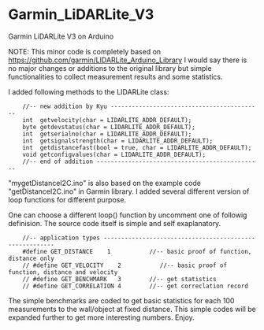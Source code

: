# Garmin_LiDARLite_V3
Garmin LiDARLite V3 on Arduino

NOTE: This minor code is completely based on https://github.com/garmin/LIDARLite_Arduino_Library I would say there is no major changes or additions to the original library but simple functionalities to collect measurement results and some statistics.

I added following methods to the LIDARLite class:

        //-- new addition by Kyu -------------------------------------------
        int  getvelocity(char = LIDARLITE_ADDR_DEFAULT);        
        byte getdevstatus(char = LIDARLITE_ADDR_DEFAULT);
        int  getserialno(char = LIDARLITE_ADDR_DEFAULT);
        int  getsignalstrength(char = LIDARLITE_ADDR_DEFAULT);
        int  getdistancefast(bool = true, char = LIDARLITE_ADDR_DEFAULT);
        void getconfigvalues(char = LIDARLITE_ADDR_DEFAULT);
        //-- end of addition -----------------------------------------------

"mygetDistanceI2C.ino" is also based on the example code "getDistanceI2C.ino" in Garmin library. I added several different version of loop functions for different purpose.

One can choose a different loop() function by uncomment one of followig definision. The source code itself is simple and self exaplanatory. 

        //-- application types --------------------------------------------------------
        #define GET_DISTANCE    1           //-- basic proof of function, distance only
        // #define GET_VELOCITY    2           //-- basic proof of function, distance and velocity
        // #define GET_BENCHMARK   3        //-- get statistics
        // #define GET_CORRELATION 4        //-- get correclation record

The simple benchmarks are coded to get basic statistics for each 100 measurements to the wall/object at fixed distance. This simple codes will be expanded further to get more interesting numbers. Enjoy.

